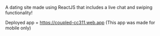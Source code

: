 A dating site made using ReactJS that includes a live chat and swiping functionality!

Deployed app = https://coupled-cc311.web.app (This app was made for mobile only)
